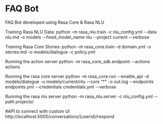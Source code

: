 # FAQ Bot
FAQ Bot developed using Rasa Core  & Rasa NLU

Training Rasa NLU Data: 
python -m rasa_nlu.train -c nlu_config.yml --data nlu.md -o models --fixed_model_name nlu --project current --verbose

Training Rasa Core Stories:
python -m rasa_core.train -d domain.yml -s stories.md -o models/dialogue -c policy.yml

Running the action server
python -m rasa_core_sdk.endpoint --actions actions

Running the rasa core server
python -m rasa_core.run --enable_api -d models/dialogue -u models/current/nlu --cors "*" -o out.log --endpoints endpoints.yml --credentials credentials.yml --verbose

Running the rasa nlu server 
python -m rasa_nlu.server -c nlu_config.yml  --path projects/

#API to connect with custom UI
http://localhost:5005/conversations/(userid)/respond






